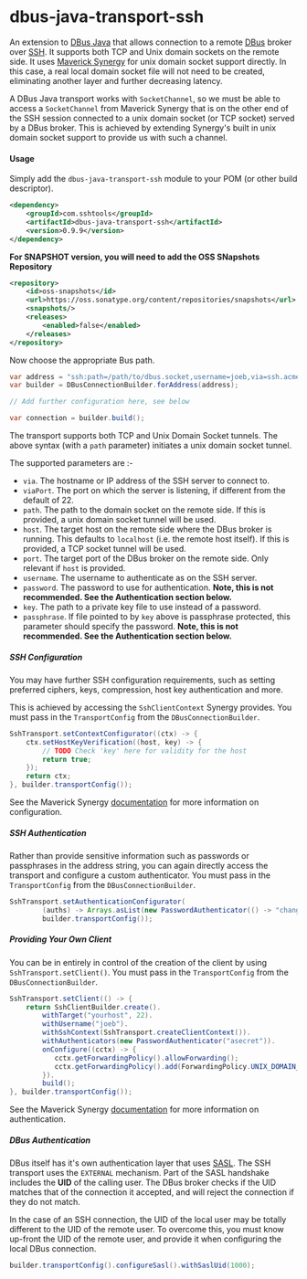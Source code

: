 # dbus-java-transport-ssh

An extension to [DBus Java](https://github.com/hypfvieh/dbus-java) that allows connection to a remote [DBus](https://en.wikipedia.org/wiki/D-Bus) broker over [SSH](https://en.wikipedia.org/wiki/Secure_Shell). It supports both TCP and Unix domain sockets on the remote side. It uses [Maverick Synergy](https://jadaptive.com/en/products/open-source-java-ssh) for unix domain socket support directly. In this case, a real local domain socket file will not need to be created, eliminating another layer and further decreasing latency.

A DBus Java transport works with `SocketChannel`, so we must be able to access a `SocketChannel` from Maverick Synergy that is on the other end of the SSH session connected to a unix domain socket (or TCP socket) served by a DBus broker. This is achieved by extending Synergy's built in unix domain socket support to provide us with such a channel.


#### Usage

Simply add the `dbus-java-transport-ssh` module to your POM (or other build descriptor).

```xml
<dependency>
    <groupId>com.sshtools</groupId>
    <artifactId>dbus-java-transport-ssh</artifactId>
    <version>0.9.9</version>
</dependency>
```

**For SNAPSHOT version, you will need to add the OSS SNapshots Repository**

```xml
<repository>
    <id>oss-snapshots</id>
    <url>https://oss.sonatype.org/content/repositories/snapshots</url>
    <snapshots/>
    <releases>
        <enabled>false</enabled>
    </releases>
</repository>
```

Now choose the appropriate Bus path. 

```java
var address = "ssh:path=/path/to/dbus.socket,username=joeb,via=ssh.acme.com,viaPort=22,password=changeit";
var builder = DBusConnectionBuilder.forAddress(address);

// Add further configuration here, see below

var connection = builder.build();
```

The transport supports both TCP and Unix Domain Socket tunnels. The above syntax (with a `path` parameter) initiates  a unix domain socket tunnel.

The supported parameters are :-

* `via`. The hostname or IP address of the SSH server to connect to.
* `viaPort`. The port on which the server is listening, if different from the default of 22.
* `path`. The path to the domain socket on the remote side. If this is provided, a unix domain socket tunnel will be used.
* `host`. The target host on the remote side where the DBus broker is running. This defaults to `localhost` (i.e. the remote host itself). If this is provided, a TCP socket tunnel will be used.
*  `port`. The target port of the DBus broker on the remote side. Only relevant if `host` is provided.
*  `username`. The username to authenticate as on the SSH server.
*  `password`. The password to use for authentication. **Note, this is not recommended. See the Authentication section below.**
*  `key`. The path to a private key file to use instead of a password.
*  `passphrase`. If file pointed to by `key` above is passphrase protected, this parameter should specify the password. **Note, this is not recommended. See the Authentication section below.**

##### SSH Configuration

You may have further SSH configuration requirements, such as setting preferred ciphers, keys, 
compression, host key authentication and more.

This is achieved by accessing the `SshClientContext` Synergy provides. You must pass in
the `TransportConfig` from the `DBusConnectionBuilder`.

```java
SshTransport.setContextConfigurator((ctx) -> {
	ctx.setHostKeyVerification((host, key) -> {
		// TODO Check 'key' here for validity for the host
		return true;
	});
	return ctx;
}, builder.transportConfig());
```
See the Maverick Synergy [documentation](https://jadaptive.com/app/manpage/agent/category/1564757) for more information on configuration.

##### SSH Authentication

Rather than provide sensitive information such as passwords or passphrases in the address string, 
you can again directly access the transport and configure a custom authenticator. You must pass in
the `TransportConfig` from the `DBusConnectionBuilder`.

```java
SshTransport.setAuthenticationConfigurator(
		(auths) -> Arrays.asList(new PasswordAuthenticator(() -> "changeme")),
		builder.transportConfig());
```

##### Providing Your Own Client

You can be in entirely in control of the creation of the client by using `SshTransport.setClient()`. 
You must pass in the `TransportConfig` from the `DBusConnectionBuilder`.

```java
SshTransport.setClient(() -> {
    return SshClientBuilder.create().
        withTarget("yourhost", 22).
        withUsername("joeb").
        withSshContext(SshTransport.createClientContext()).
        withAuthenticators(new PasswordAuthenticator("asecret")).
        onConfigure((cctx) -> {
           cctx.getForwardingPolicy().allowForwarding();
           cctx.getForwardingPolicy().add(ForwardingPolicy.UNIX_DOMAIN_SOCKET_FORWARDING);
        }).
        build();
}, builder.transportConfig());
```

See the Maverick Synergy [documentation](https://jadaptive.com/app/manpage/agent/category/1564757) for more information on authentication.

##### DBus Authentication

DBus itself has it's own authentication layer that uses [SASL](https://en.wikipedia.org/wiki/Simple_Authentication_and_Security_Layer).
The SSH transport uses the `EXTERNAL` mechanism. Part of the SASL handshake includes the **UID** of the calling user. The DBus broker checks if the UID matches that of the connection it accepted, and will reject the connection if they do not match.

In the case of an SSH connection, the UID of the local user may be totally different to the UID of the remote user. To overcome this, you must know up-front the UID of the remote user, and provide it when configuring the local DBus connection.

```java
builder.transportConfig().configureSasl().withSaslUid(1000);		
```

 
